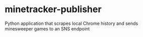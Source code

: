 # minetracker-publisher
Python application that scrapes local Chrome history and sends minesweeper games to an SNS endpoint
